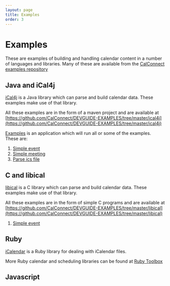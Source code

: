 ```yaml
---
layout: page
title: Examples
order: 3
---
```


# Examples 

These are examples of building and handling calendar content in a number of
languages and libraries. Many of these are available from the 
[CalConnect examples repository](https://github.com/CalConnect/DEVGUIDE-EXAMPLES)


## Java and iCal4j
[iCal4j](https://github.com/ical4j/ical4j) is a Java library which can parse and build calendar data. These 
examples make use of that library. 

All these examples are in the form of a maven project and are available at
[https://github.com/CalConnect/DEVGUIDE-EXAMPLES/tree/master/ical4j](https://github.com/CalConnect/DEVGUIDE-EXAMPLES/tree/master/ical4j)

[Examples](https://github.com/CalConnect/DEVGUIDE-EXAMPLES/blob/master/ical4j/src/main/java/org/calconnect/examples/Examples.java)
 is an application which will run all or some of the examples. These are:
 
1. [Simple event](https://github.com/CalConnect/DEVGUIDE-EXAMPLES/blob/master/ical4j/src/main/java/org/calconnect/examples/SimpleEvent.java)
2. [Simple meeting](https://github.com/CalConnect/DEVGUIDE-EXAMPLES/blob/master/ical4j/src/main/java/org/calconnect/examples/SimpleEvent.java)
3. [Parse ics file](https://github.com/CalConnect/DEVGUIDE-EXAMPLES/blob/master/ical4j/src/main/java/org/calconnect/examples/ParseIcs.java)

## C and libical
[libical](https://github.com/libical/libical) is a C library which can parse and build calendar data.  These examples make use of that library. 

All these examples are in the form of simple C programs and are available at
[https://github.com/CalConnect/DEVGUIDE-EXAMPLES/tree/master/libical](https://github.com/CalConnect/DEVGUIDE-EXAMPLES/tree/master/libical)

1. [Simple event](https://github.com/CalConnect/DEVGUIDE-EXAMPLES/blob/master/libical/SimpleEvent.c)

## Ruby
[iCalendar](https://github.com/icalendar/icalendar) is a Ruby library for dealing with iCalendar files.

More Ruby calendar and scheduling libraries can be found at [Ruby Toolbox](https://www.ruby-toolbox.com/categories/calendars)

## Javascript
